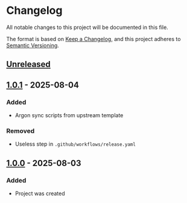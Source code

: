 # Changelog

All notable changes to this project will be documented in this file.

The format is based on [Keep a Changelog](https://keepachangelog.com/en/1.1.0/),
and this project adheres to [Semantic Versioning](https://semver.org/spec/v2.0.0.html).

## [Unreleased]

## [1.0.1] - 2025-08-04

### Added

- Argon sync scripts from upstream template

### Removed

- Useless step in `.github/workflows/release.yaml`

## [1.0.0] - 2025-08-03

### Added

- Project was created

[unreleased]: https://github.com/frostproject/threadpool/compare/1.0.1...HEAD
[1.0.1]: https://github.com/frostproject/threadpool/compare/1.0.0...1.0.1
[1.0.0]: https://github.com/frostproject/threadpool/compare/e5d9ba14250789573f8ecfd928cbc88a096b4967...1.0.0

